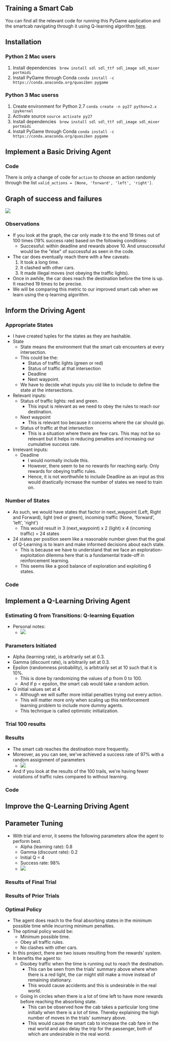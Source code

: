 ## Training a Smart Cab
You can find all the relevant code for running this PyGame application and the smartcab navigating through it using Q-learning algorithm [here](https://github.com/ritchieng/machine-learning-nanodegree/tree/master/reinforcement_learning/smartcab).

## Installation

### Python 2 Mac users
1. Install dependencies
` brew install sdl sdl_ttf sdl_image sdl_mixer portmidi`
2. Install PyGame through Conda
`conda install -c https://conda.anaconda.org/quasiben pygame`

### Python 3 Mac userss
1. Create environment for Python 2.7
`conda create -n py27 python=2.x ipykernel`
2. Activate source
`source activate py27`
3. Install dependencies
` brew install sdl sdl_ttf sdl_image sdl_mixer portmidi`
4. Install PyGame through Conda
`conda install -c https://conda.anaconda.org/quasiben pygame`
    

## Implement a Basic Driving Agent

### Code
There is only a change of code for `action` to choose an action randomly through the list `valid_actions = [None, 'forward', 'left', 'right']`.
<script src="https://gist.github.com/ritchieng/3a0a813e507f0e0ac68ebc9644fd71ac.js"></script>

## Graph of success and failures
![](training_basic.png)

### Observations
- If you look at the graph, the car only made it to the end 19 times out of 100 times (19% success rate) based on the following conditions:
    - Successful: within deadline and rewards above 10. And unsuccessful would be the "else" of successful as seen in the code.
- The car does eventually reach there with a few caveats:
    1. It took a long time.
    2. It clashed with other cars.
    3. It made illegal moves (not obeying the traffic lights).
- Once in awhile, the car does reach the destination before the time is up. It reached 19 times to be precise. 
- We will be comparing this metric to our improved smart cab when we learn using the q-learning algorithm.
    
## Inform the Driving Agent


### Appropriate States
- I have created tuples for the states as they are hashable. 
- State
    - State means the environment that the smart cab encounters at every intersection. 
    - This could be the:
        - Status of traffic lights (green or red)
        - Status of traffic at that intersection
        - Deadline
        - Next waypoint. 
    - We have to decide what inputs you old like to include to define the state at the intersections.
- Relevant inputs:
    - Status of traffic lights: red and green.
        - This input is relevant as we need to obey the rules to reach our destination.       
    - Next waypoint
        - This is relevant too because it concerns where the car should go.
    - Status of traffic at that intersection
        - This is a situation where there are few cars. This may not be so relevant but it helps in reducing penalties and increasing our cumulative success rate.
- Irrelevant inputs:
    - Deadline
        - I would normally include this. 
        - However, there seem to be no rewards for reaching early. Only rewards for obeying traffic rules.
        - Hence, it is not worthwhile to include Deadline as an input as this would drastically increase the number of states we need to train on.

### Number of States
- As such, we would have states that factor in next_waypoint (Left, Right and Forward), light (red or green), incoming traffic (None, 'forward', 'left', 'right')
    - This would result in 3 (next_waypoint) x 2 (light) x 4 (incoming traffic) = 24 states
- 24 states per position seem like a reasonable number given that the goal of Q-Learning is to learn and make informed decisions about each state.
    - This is because we have to understand that we face an exploration-exploitation dilemma here that is a fundamental trade-off in reinforcement learning.
    - This seems like a good balance of exploration and exploiting 6 states.

### Code
<script src="https://gist.github.com/ritchieng/905f12bf65265331f0e051541379c767.js"></script>

## Implement a Q-Learning Driving Agent

### Estimating Q from Transitions: Q-learning Equation
- Personal notes:
    - ![](report.png)

### Parameters Initiated
- Alpha (learning rate), is arbitrarily set at 0.3.
- Gamma (discount rate), is arbitrarily set at 0.3.
- Epsilon (randomness probability), is arbitrarily set at 10 such that it is 10%.
    - This is done by randomizing the values of p from 0 to 100. 
    - And if p < epsilon, the smart cab would take a random action.
- Q initial values set at 4
    - Although we will suffer more initial penalties trying out every action.
    - This will matter more only when scaling up this reinforcement learning problem to include more dummy agents.
    - This technique is called optimistic initialization. 

### Trial 100 results
<script src="https://gist.github.com/ritchieng/02a2dd735ff4b13dccfeb45fb4e07fe3.js"></script>

### Results
- The smart cab reaches the destination more frequently. 
- Moreover, as you can see, we've achieved a success rate of 97% with a random assignment of parameters
     - ![](training_without_improvements.png)
- And if you look at the results of the 100 trails, we're having fewer violations of traffic rules compared to without learning.
     
### Code
<script src="https://gist.github.com/ritchieng/a43b7c188f083bb731efc2e78bd2ec4f.js"></script>

## Improve the Q-Learning Driving Agent

## Parameter Tuning
- With trial and error, it seems the following parameters allow the agent to perform best.
    - Alpha (learning rate): 0.8
    - Gamma (discount rate): 0.2
    - Initial Q = 4
    - Success rate: 98%
    - ![](training_with_improv.png)

### Results of Final Trial
<script src="https://gist.github.com/ritchieng/c6f75bad8426f013310e5598a322391a.js"></script>

### Results of Prior Trials 
<script src="https://gist.github.com/ritchieng/6702086652c592a54ebc6e686f0beed5.js"></script>

### Optimal Policy
- The agent does reach to the final absorbing states in the minimum possible time while incurring minimum penalties.
- The optimal policy would be:
    - Minimum possible time.
    - Obey all traffic rules.
    - No clashes with other cars.
- In this project, there are two issues resulting from the rewards' system. It benefits the agent to:
    - Disobey traffic when the time is running out to reach the destination.
        - This can be seen from the trials' summary above where when there is a red light, the car might still make a move instead of remaining stationary.
        - This would cause accidents and this is undesirable in the real world.
    - Going in circles when there is a lot of time left to have more rewards before reaching the absorbing state.
        - This can be observed how the cab takes a particular long time initially when there is a lot of time. Thereby explaining the high number of moves in the trials' summary above.
        - This would cause the smart cab to increase the cab fare in the real world and also delay the trip for the passenger, both of which are undesirable in the real world.
        